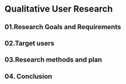 # Qualitative User Research

## 01.Research Goals and Requirements


## 02.Target users 
## 03.Research methods and plan
## 04. Conclusion 
